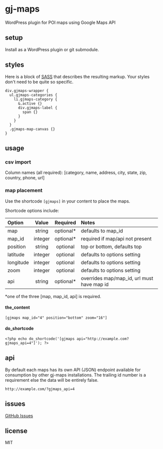 gj-maps
=======

WordPress plugin for POI maps using Google Maps API

## setup

Install as a WordPress plugin or git submodule.

## styles
Here is a block of [SASS](http://sass-lang.com) that describes the resulting
markup. Your styles don't need to be quite so specific.

```
div.gjmaps-wrapper {
  ul.gjmaps-categories {
    li.gjmaps-category {
      &.active {}
      div.gjmaps-label {
        span {}
      }
    }
  }
  .gjmaps-map-canvas {}
}
```

## usage

### csv import
Column names (all required):
[category, name, address, city, state, zip, country, phone, url]

### map placement
Use the shortcode `[gjmaps]` in your content to place the maps.

Shortcode options include:

| Option | Value | Required | Notes |
| :----- | :---: | :------: | :---- |
| map    | string | optional* | defaults to map_id |
| map_id | integer | optional* | required if map/api not present |
| position | string | optional | top or bottom, defaults top |
| latitude | integer | optional | defaults to options setting |
| longitude | integer | optional | defaults to options setting |
| zoom | integer | optional | defaults to options setting |
| api | string | optional* | overrides map/map_id, url must have map id |

*one of the three [map, map_id, api] is required.

#### the_content


`[gjmaps map_id="4" position="bottom" zoom="16"]`

#### do_shortcode

`<?php echo do_shortcode('[gjmaps api="http://example.com?gjmaps_api=4"]'); ?>`

## api

By default each maps has its own API (JSON) endpoint available for consumption by other gj-maps installations. The trailing id number is a requirement else the data will be entirely false.

`http://example.com/?gjmaps_api=4`

## issues
[GitHub Issues](https://github.com/GunnJerkens/gj-maps/issues)

## license

MIT
